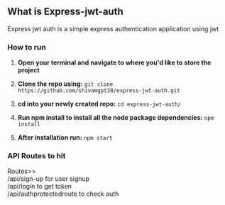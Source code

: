 ## What is Express-jwt-auth
Express jwt auth is a simple express authentication application using jwt

### How to run

1. **Open your terminal and navigate to where you'd like to store the project**

2. **Clone the repo using:** 
`git clone https://github.com/shivamgpt38/express-jwt-auth.git`

3. **cd into your newly created repo:** 
`cd express-jwt-auth/`

4. **Run npm install to install all the node package dependencies:** 
`npm install`

5. **After installation run:**
`npm start`

### API Routes to hit


Routes>>      
/api/sign-up for user signup      
/api/login to get token        
/api/authprotectedroute to check auth
